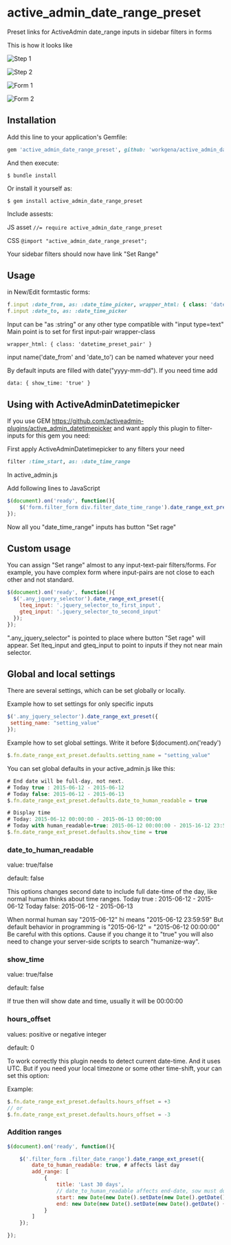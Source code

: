 # active_admin_date_range_preset

Preset links for ActiveAdmin date_range inputs in sidebar filters in forms

This is how it looks like

![Step 1](/screen/step_1.jpg)

![Step 2](/screen/step_2.jpg)

![Form 1](/screen/step_2_1.png)

![Form 2](/screen/step_2_2.png)

## Installation

Add this line to your application's Gemfile:

```ruby
gem 'active_admin_date_range_preset', github: 'workgena/active_admin_date_range_preset'
```

And then execute:

    $ bundle install

Or install it yourself as:

    $ gem install active_admin_date_range_preset

Include assests:

 JS asset
 ```//= require active_admin_date_range_preset```

 CSS
 ```@import "active_admin_date_range_preset";```

Your sidebar filters should now have link "Set Range"

## Usage

in New/Edit formtastic forms:

```ruby
f.input :date_from, as: :date_time_picker, wrapper_html: { class: 'datetime_preset_pair', data: { show_time: 'true' } }
f.input :date_to, as: :date_time_picker
```

Input can be "as :string" or any other type compatible with "input type=text"
Main point is to set for first input-pair wrapper-class

```wrapper_html: { class: 'datetime_preset_pair' }```

input name('date_from' and 'date_to') can be named whatever your need

By default inputs are filled with date("yyyy-mm-dd"). If you need time add

```data: { show_time: 'true' }```


## Using with ActiveAdminDatetimepicker

If you use GEM https://github.com/activeadmin-plugins/active_admin_datetimepicker
and want apply this plugin to filter-inputs for this gem you need:

First apply ActiveAdminDatetimepicker to any filters your need

```ruby
filter :time_start, as: :date_time_range
```

In active_admin.js

Add following lines to JavaScript

```javascript
$(document).on('ready', function(){
    $('form.filter_form div.filter_date_time_range').date_range_ext_preset();
});
```

Now all you "date_time_range" inputs has button "Set rage"


## Custom usage

You can assign "Set range" almost to any input-text-pair filters/forms.
For example, you have complex form where input-pairs are not close to each other and not standard.

```javascript
$(document).on('ready', function(){
  $('.any_jquery_selector').date_range_ext_preset({
    lteq_input: '.jquery_selector_to_first_input',
    gteq_input: '.jquery_selector_to_second_input'
  });
});
```
".any_jquery_selector" is pointed to place where button "Set rage" will appear.
Set lteq_input and gteq_input to point to inputs if they not near main selector.


## Global and local settings

There are several settings, which can be set globally or locally.

Example how to set settings for only specific inputs

```javascript
$('.any_jquery_selector').date_range_ext_preset({
 setting_name: "setting_value"
});
```
Example how to set global settings. Write it before $(document).on('ready')

```javascript
$.fn.date_range_ext_preset.defaults.setting_name = "setting_value"
```

You can set global defaults in your active_admin.js like this:

```javascript
# End date will be full-day, not next.
# Today true : 2015-06-12 - 2015-06-12
# Today false: 2015-06-12 - 2015-06-13
$.fn.date_range_ext_preset.defaults.date_to_human_readable = true

# Display time
# Today: 2015-06-12 00:00:00 - 2015-06-13 00:00:00
# Today with human_readable=true: 2015-06-12 00:00:00 - 2015-16-12 23:59:59
$.fn.date_range_ext_preset.defaults.show_time = true
```

### date_to_human_readable

value: true/false

default: false

This options changes second date to include full date-time of the day, like normal human thinks about time ranges.
Today true : 2015-06-12 - 2015-06-12
Today false: 2015-06-12 - 2015-06-13

When normal human say "2015-06-12" hi means "2015-06-12 23:59:59"
But default behavior in programming is "2015-06-12" = "2015-06-12 00:00:00"
Be careful with this options. Cause if you change it to "true" you will also need to change your server-side scripts to search "humanize-way".

### show_time

value: true/false

default: false

If true then will show date and time, usually it will be 00:00:00

### hours_offset

values: positive or negative integer

default: 0

To work correctly this plugin needs to detect current date-time. And it uses UTC. But if you need your local timezone or some other time-shift, your can set this option:

Example:
```javascript
$.fn.date_range_ext_preset.defaults.hours_offset = +3
// or
$.fn.date_range_ext_preset.defaults.hours_offset = -3
``` 

### Addition ranges

```javascript
$(document).on('ready', function(){

    $('.filter_form .filter_date_range').date_range_ext_preset({
        date_to_human_readable: true, # affects last day
        add_range: [
            {
                title: 'Last 30 days',
                // date_to_human_readable affects end-date, sow must do this:
                start: new Date(new Date().setDate(new Date().getDate() - 29)),
                end: new Date(new Date().setDate(new Date().getDate() + 1))
            }
        ]
    });

});
```
